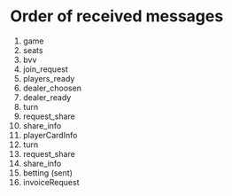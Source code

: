 # Order of received messages

1. game
2. seats
3. bvv
4. join_request
5. players_ready
6. dealer_choosen
7. dealer_ready
8. turn
9. request_share
10. share_info
11. playerCardInfo
12. turn
13. request_share
14. share_info
15. betting (sent)
16. invoiceRequest
